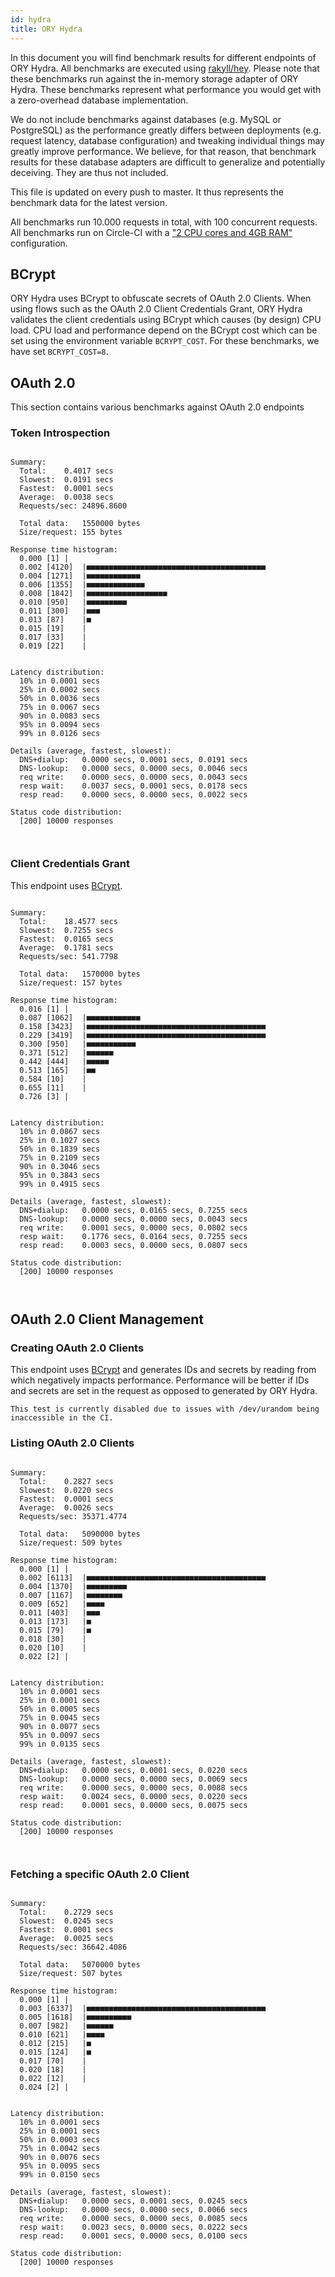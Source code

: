 ```yaml
---
id: hydra
title: ORY Hydra
---
```


In this document you will find benchmark results for different endpoints of ORY Hydra. All benchmarks are executed
using [rakyll/hey](https://github.com/rakyll/hey). Please note that these benchmarks run against the in-memory storage
adapter of ORY Hydra. These benchmarks represent what performance you would get with a zero-overhead database implementation.

We do not include benchmarks against databases (e.g. MySQL or PostgreSQL) as the performance greatly differs between
deployments (e.g. request latency, database configuration) and tweaking individual things may greatly improve performance.
We believe, for that reason, that benchmark results for these database adapters are difficult to generalize and potentially
deceiving. They are thus not included.

This file is updated on every push to master. It thus represents the benchmark data for the latest version.

All benchmarks run 10.000 requests in total, with 100 concurrent requests. All benchmarks run on Circle-CI with a
["2 CPU cores and 4GB RAM"](https://support.circleci.com/hc/en-us/articles/360000489307-Why-do-my-tests-take-longer-to-run-on-CircleCI-than-locally-)
configuration.

## BCrypt

ORY Hydra uses BCrypt to obfuscate secrets of OAuth 2.0 Clients. When using flows such as the OAuth 2.0 Client Credentials
Grant, ORY Hydra validates the client credentials using BCrypt which causes (by design) CPU load. CPU load and performance
depend on the BCrypt cost which can be set using the environment variable `BCRYPT_COST`. For these benchmarks,
we have set `BCRYPT_COST=8`.

## OAuth 2.0

This section contains various benchmarks against OAuth 2.0 endpoints

### Token Introspection

```

Summary:
  Total:	0.4017 secs
  Slowest:	0.0191 secs
  Fastest:	0.0001 secs
  Average:	0.0038 secs
  Requests/sec:	24896.8600
  
  Total data:	1550000 bytes
  Size/request:	155 bytes

Response time histogram:
  0.000 [1]	|
  0.002 [4120]	|■■■■■■■■■■■■■■■■■■■■■■■■■■■■■■■■■■■■■■■■
  0.004 [1271]	|■■■■■■■■■■■■
  0.006 [1355]	|■■■■■■■■■■■■■
  0.008 [1842]	|■■■■■■■■■■■■■■■■■■
  0.010 [950]	|■■■■■■■■■
  0.011 [300]	|■■■
  0.013 [87]	|■
  0.015 [19]	|
  0.017 [33]	|
  0.019 [22]	|


Latency distribution:
  10% in 0.0001 secs
  25% in 0.0002 secs
  50% in 0.0036 secs
  75% in 0.0067 secs
  90% in 0.0083 secs
  95% in 0.0094 secs
  99% in 0.0126 secs

Details (average, fastest, slowest):
  DNS+dialup:	0.0000 secs, 0.0001 secs, 0.0191 secs
  DNS-lookup:	0.0000 secs, 0.0000 secs, 0.0046 secs
  req write:	0.0000 secs, 0.0000 secs, 0.0043 secs
  resp wait:	0.0037 secs, 0.0001 secs, 0.0178 secs
  resp read:	0.0000 secs, 0.0000 secs, 0.0022 secs

Status code distribution:
  [200]	10000 responses



```

### Client Credentials Grant

This endpoint uses [BCrypt](#bcrypt).

```

Summary:
  Total:	18.4577 secs
  Slowest:	0.7255 secs
  Fastest:	0.0165 secs
  Average:	0.1781 secs
  Requests/sec:	541.7798
  
  Total data:	1570000 bytes
  Size/request:	157 bytes

Response time histogram:
  0.016 [1]	|
  0.087 [1062]	|■■■■■■■■■■■■
  0.158 [3423]	|■■■■■■■■■■■■■■■■■■■■■■■■■■■■■■■■■■■■■■■■
  0.229 [3419]	|■■■■■■■■■■■■■■■■■■■■■■■■■■■■■■■■■■■■■■■■
  0.300 [950]	|■■■■■■■■■■■
  0.371 [512]	|■■■■■■
  0.442 [444]	|■■■■■
  0.513 [165]	|■■
  0.584 [10]	|
  0.655 [11]	|
  0.726 [3]	|


Latency distribution:
  10% in 0.0867 secs
  25% in 0.1027 secs
  50% in 0.1839 secs
  75% in 0.2109 secs
  90% in 0.3046 secs
  95% in 0.3843 secs
  99% in 0.4915 secs

Details (average, fastest, slowest):
  DNS+dialup:	0.0000 secs, 0.0165 secs, 0.7255 secs
  DNS-lookup:	0.0000 secs, 0.0000 secs, 0.0043 secs
  req write:	0.0001 secs, 0.0000 secs, 0.0802 secs
  resp wait:	0.1776 secs, 0.0164 secs, 0.7255 secs
  resp read:	0.0003 secs, 0.0000 secs, 0.0807 secs

Status code distribution:
  [200]	10000 responses



```

## OAuth 2.0 Client Management

### Creating OAuth 2.0 Clients

This endpoint uses [BCrypt](#bcrypt) and generates IDs and secrets by reading from  which negatively impacts
performance. Performance will be better if IDs and secrets are set in the request as opposed to generated by ORY Hydra.

```
This test is currently disabled due to issues with /dev/urandom being inaccessible in the CI.
```

### Listing OAuth 2.0 Clients

```

Summary:
  Total:	0.2827 secs
  Slowest:	0.0220 secs
  Fastest:	0.0001 secs
  Average:	0.0026 secs
  Requests/sec:	35371.4774
  
  Total data:	5090000 bytes
  Size/request:	509 bytes

Response time histogram:
  0.000 [1]	|
  0.002 [6113]	|■■■■■■■■■■■■■■■■■■■■■■■■■■■■■■■■■■■■■■■■
  0.004 [1370]	|■■■■■■■■■
  0.007 [1167]	|■■■■■■■■
  0.009 [652]	|■■■■
  0.011 [403]	|■■■
  0.013 [173]	|■
  0.015 [79]	|■
  0.018 [30]	|
  0.020 [10]	|
  0.022 [2]	|


Latency distribution:
  10% in 0.0001 secs
  25% in 0.0001 secs
  50% in 0.0005 secs
  75% in 0.0045 secs
  90% in 0.0077 secs
  95% in 0.0097 secs
  99% in 0.0135 secs

Details (average, fastest, slowest):
  DNS+dialup:	0.0000 secs, 0.0001 secs, 0.0220 secs
  DNS-lookup:	0.0000 secs, 0.0000 secs, 0.0069 secs
  req write:	0.0000 secs, 0.0000 secs, 0.0088 secs
  resp wait:	0.0024 secs, 0.0000 secs, 0.0220 secs
  resp read:	0.0001 secs, 0.0000 secs, 0.0075 secs

Status code distribution:
  [200]	10000 responses



```

### Fetching a specific OAuth 2.0 Client

```

Summary:
  Total:	0.2729 secs
  Slowest:	0.0245 secs
  Fastest:	0.0001 secs
  Average:	0.0025 secs
  Requests/sec:	36642.4086
  
  Total data:	5070000 bytes
  Size/request:	507 bytes

Response time histogram:
  0.000 [1]	|
  0.003 [6337]	|■■■■■■■■■■■■■■■■■■■■■■■■■■■■■■■■■■■■■■■■
  0.005 [1618]	|■■■■■■■■■■
  0.007 [982]	|■■■■■■
  0.010 [621]	|■■■■
  0.012 [215]	|■
  0.015 [124]	|■
  0.017 [70]	|
  0.020 [18]	|
  0.022 [12]	|
  0.024 [2]	|


Latency distribution:
  10% in 0.0001 secs
  25% in 0.0001 secs
  50% in 0.0003 secs
  75% in 0.0042 secs
  90% in 0.0076 secs
  95% in 0.0095 secs
  99% in 0.0150 secs

Details (average, fastest, slowest):
  DNS+dialup:	0.0000 secs, 0.0001 secs, 0.0245 secs
  DNS-lookup:	0.0000 secs, 0.0000 secs, 0.0066 secs
  req write:	0.0000 secs, 0.0000 secs, 0.0085 secs
  resp wait:	0.0023 secs, 0.0000 secs, 0.0222 secs
  resp read:	0.0001 secs, 0.0000 secs, 0.0100 secs

Status code distribution:
  [200]	10000 responses



```
